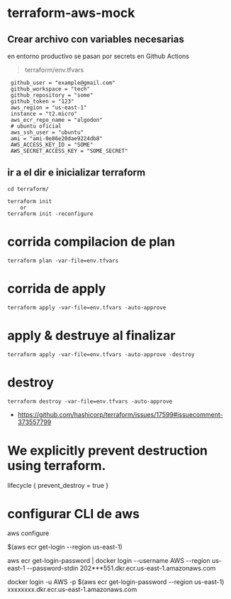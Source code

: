 # terraform-aws-mock

## Crear archivo con variables necesarias
   en entorno productivo se pasan por secrets en Github Actions
   > terraform/env.tfvars
   ```
    github_user = "example@gmail.com"
    github_workspace = "tech" 
    github_repository = "some"
    github_token = "123"
    aws_region = "us-east-1"
    instance = "t2.micro"
    aws_ecr_repo_name = "algodon"
    # ubuntu oficial
    aws_ssh_user = "ubuntu"
    ami = "ami-0e86e20dae9224db8"
    AWS_ACCESS_KEY_ID = "SOME"
    AWS_SECRET_ACCESS_KEY = "SOME_SECRET"
   ```

## ir a el dir e inicializar terraform
    cd terraform/

    terraform init
        or
    terraform init -reconfigure 


# corrida compilacion de plan
    terraform plan -var-file=env.tfvars

# corrida de apply
    terraform apply -var-file=env.tfvars -auto-approve

# apply & destruye al finalizar
    terraform apply -var-file=env.tfvars -auto-approve -destroy

# destroy
    terraform destroy -var-file=env.tfvars -auto-approve


- https://github.com/hashicorp/terraform/issues/17599#issuecomment-373557799
# We explicitly prevent destruction using terraform. 
  lifecycle {
    prevent_destroy = true
  }

# configurar CLI de aws
aws configure


$(aws ecr get-login --region us-east-1)

aws ecr get-login-password | docker login --username AWS --region us-east-1 --password-stdin 202***551.dkr.ecr.us-east-1.amazonaws.com

docker login -u AWS -p $(aws ecr get-login-password --region us-east-1) xxxxxxxx.dkr.ecr.us-east-1.amazonaws.com